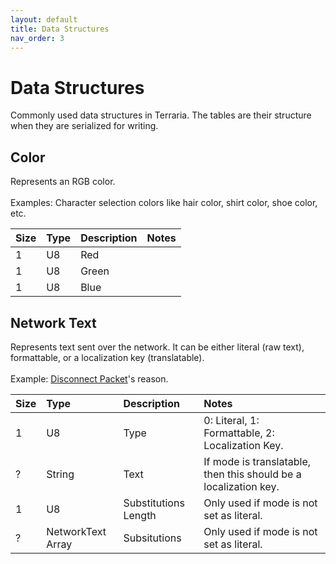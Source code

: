 ```yaml
---
layout: default
title: Data Structures
nav_order: 3
---
```


# Data Structures
Commonly used data structures in Terraria. The tables are their structure when they are serialized for writing.

## Color
Represents an RGB color.
<br> <br>
Examples: Character selection colors like hair color, shirt color, shoe color, etc.

| Size | Type | Description | Notes |
|:-----|:-----|:------------|:------|
| 1    | U8   | Red         |       | 
| 1    | U8   | Green       |       |
| 1    | U8   | Blue        |       |

## Network Text
Represents text sent over the network. It can be either literal (raw text), formattable, or a localization key (translatable).
<br> <br>
Example: <a href="/PlutoDocs/docs/networking/packet-structure#disconnect-2">Disconnect Packet</a>'s reason.

| Size | Type              | Description          | Notes                                                            |
|:-----|:------------------|:---------------------|:-----------------------------------------------------------------|
| 1    | U8                | Type                 | 0: Literal, 1: Formattable, 2: Localization Key.                 |
| ?    | String            | Text                 | If mode is translatable, then this should be a localization key. |
| 1    | U8                | Substitutions Length | Only used if mode is not set as literal.                         |
| ?    | NetworkText Array | Subsitutions         | Only used if mode is not set as literal.                         |